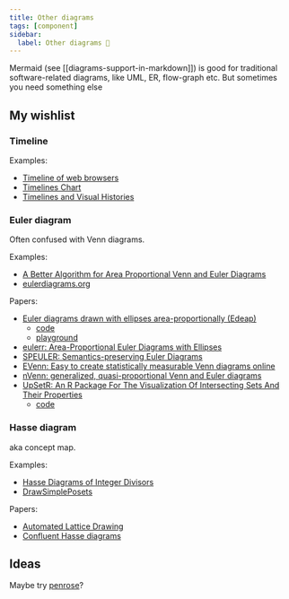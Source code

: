 ```yaml
---
title: Other diagrams
tags: [component]
sidebar:
  label: Other diagrams 🚧
---
```


Mermaid (see [[diagrams-support-in-markdown]]) is good for traditional software-related diagrams, like UML, ER, flow-graph etc. But sometimes you need something else

## My wishlist

### Timeline

Examples:

- [Timeline of web browsers](https://upload.wikimedia.org/wikipedia/commons/7/74/Timeline_of_web_browsers.svg)
- [Timelines Chart](https://github.com/vasturiano/timelines-chart)
- [Timelines and Visual Histories](http://euclid.psych.yorku.ca/SCS/Gallery/timelines.html)

### Euler diagram

Often confused with Venn diagrams.

Examples:

- [A Better Algorithm for Area Proportional Venn and Euler Diagrams](https://www.benfrederickson.com/better-venn-diagrams/)
- [eulerdiagrams.org](https://www.eulerdiagrams.org/)

Papers:

- [Euler diagrams drawn with ellipses area-proportionally (Edeap)](https://bmcbioinformatics.biomedcentral.com/articles/10.1186/s12859-021-04121-8)
  - [code](https://github.com/mjwybrow/edeap)
  - [playground](https://www.eulerdiagrams.org/edeap/)
- [eulerr: Area-Proportional Euler Diagrams with Ellipses](https://lup.lub.lu.se/luur/download?func=downloadFile&recordOId=8934042&fileOId=8934043)
- [SPEULER: Semantics-preserving Euler Diagrams](https://www.yunhaiwang.net/Vis2021/speuler/vis21b-sub1477-cam-i7.pdf)
- [EVenn: Easy to create statistically measurable Venn diagrams online](http://www.ehbio.com/test/venn/VennDoc/EVennDoc/index.html)
- [nVenn: generalized, quasi-proportional Venn and Euler diagrams](https://academic.oup.com/bioinformatics/article/34/13/2322/4904268)
- [UpSetR: An R Package For The Visualization Of Intersecting Sets And Their Properties](https://upset.app/)
  - [code](https://upset.js.org/)

### Hasse diagram

aka concept map.

Examples:

- [Hasse Diagrams of Integer Divisors](https://demonstrations.wolfram.com/HasseDiagramsOfIntegerDivisors/)
- [DrawSimplePosets](https://github.com/scheinerman/DrawSimplePosets.jl)

Papers:

- [Automated Lattice Drawing](https://math.hawaii.edu/~ralph/Preprints/latdrawing.pdf)
- [Confluent Hasse diagrams](https://arxiv.org/pdf/1108.5361.pdf)

## Ideas

Maybe try [penrose](https://github.com/penrose/penrose)?
